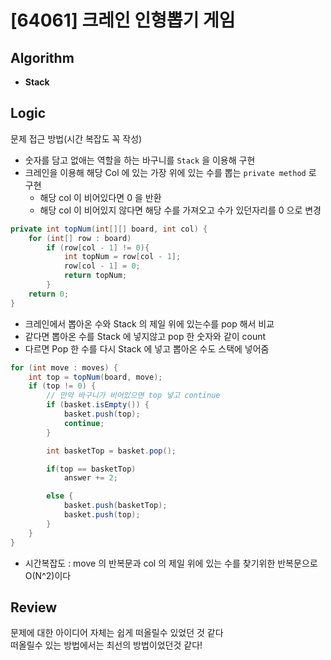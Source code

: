 # [64061] 크레인 인형뽑기 게임
## Algorithm
- **Stack**
## Logic
문제 접근 방법(시간 복잡도 꼭 작성)
- 숫자를 담고 없애는 역할을 하는 바구니를 `Stack` 을 이용해 구현
- 크레인을 이용해 해당 Col 에 있는 가장 위에 있는 수를 뽑는 `private method` 로 구현
  - 해당 col 이 비어있다면 0 을 반환
  - 해당 col 이 비어있지 않다면 해당 수를 가져오고 수가 있던자리를 0 으로 변경  
```java
private int topNum(int[][] board, int col) {
    for (int[] row : board)
        if (row[col - 1] != 0){
            int topNum = row[col - 1];
            row[col - 1] = 0;
            return topNum;
        }
    return 0;
}
```
- 크레인에서 뽑아온 수와 Stack 의 제일 위에 있는수를 pop 해서 비교  
- 같다면 뽑아온 수를 Stack 에 넣지않고 pop 한 숫자와 같이 count 
- 다르면 Pop 한 수를 다시 Stack 에 넣고 뽑아온 수도 스택에 넣어줌
```java
for (int move : moves) {
    int top = topNum(board, move);
    if (top != 0) {
        // 만약 바구니가 비어있으면 top 넣고 continue
        if (basket.isEmpty()) {
            basket.push(top);
            continue;
        }

        int basketTop = basket.pop();

        if(top == basketTop)
            answer += 2;

        else {
            basket.push(basketTop);
            basket.push(top);
        }
    }
}
```
- 시간복잡도 : move 의 반복문과 col 의 제일 위에 있는 수를 찾기위한 반복문으로 O(N^2)이다

## Review
문제에 대한 아이디어 자체는 쉽게 떠올릴수 있었던 것 같다  
떠올릴수 있는 방법에서는 최선의 방법이었던것 같다!
